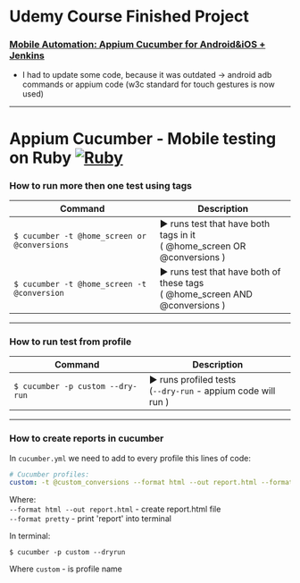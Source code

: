 # Udemy Course Finished Project 
### [Mobile Automation: Appium Cucumber for Android&iOS + Jenkins](https://www.udemy.com/course/test-automation-with-appium-cucumber-and-ruby)

- I had to update some code, because it was outdated -> android adb commands or appium code (w3c standard for touch gestures is now used) 

-----

# Appium Cucumber - Mobile testing on Ruby [![Ruby](https://cdn.emojidex.com/emoji/mdpi/Ruby.png "Ruby") ](https://www.ruby-lang.org)

### How to run more then one test using tags

| Command                                      | Description                                                                       |
|----------------------------------------------|-----------------------------------------------------------------------------------|
| `$ cucumber -t @home_screen or @conversions` | ▶ runs test that have both tags in it <br>( @home_screen OR @conversions )        |
| `$ cucumber -t @home_screen -t @conversion`  | ▶ runs test that have both of these tags <br /> ( @home_screen AND @conversions ) |

---

### How to run test from profile

| Command                                     | Description                                                                      |
|---------------------------------------------|----------------------------------------------------------------------------------|
| `$ cucumber -p custom --dry-run`            | ▶ runs profiled tests <br>(`--dry-run` - appium code will run )                  |

---

### How to create reports in cucumber

In `cucumber.yml` we need to add to every profile this lines of code:

```yaml
# Cucumber profiles:
custom: -t @custom_conversions --format html --out report.html --format pretty
```

Where:<br>
`--format html --out report.html` - create report.html file<br>
`--format pretty` - print 'report' into terminal

In terminal:

```shell
$ cucumber -p custom --dryrun
```

Where `custom` - is profile name